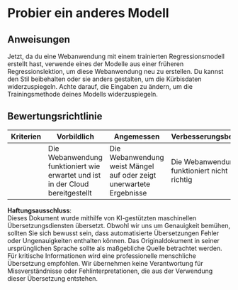 # Probier ein anderes Modell

## Anweisungen

Jetzt, da du eine Webanwendung mit einem trainierten Regressionsmodell erstellt hast, verwende eines der Modelle aus einer früheren Regressionslektion, um diese Webanwendung neu zu erstellen. Du kannst den Stil beibehalten oder sie anders gestalten, um die Kürbisdaten widerzuspiegeln. Achte darauf, die Eingaben zu ändern, um die Trainingsmethode deines Modells widerzuspiegeln.

## Bewertungsrichtlinie

| Kriterien                  | Vorbildlich                                               | Angemessen                                                | Verbesserungsbedarf                    |
| -------------------------- | -------------------------------------------------------- | -------------------------------------------------------- | -------------------------------------- |
|                            | Die Webanwendung funktioniert wie erwartet und ist in der Cloud bereitgestellt | Die Webanwendung weist Mängel auf oder zeigt unerwartete Ergebnisse | Die Webanwendung funktioniert nicht richtig |

**Haftungsausschluss**:  
Dieses Dokument wurde mithilfe von KI-gestützten maschinellen Übersetzungsdiensten übersetzt. Obwohl wir uns um Genauigkeit bemühen, sollten Sie sich bewusst sein, dass automatisierte Übersetzungen Fehler oder Ungenauigkeiten enthalten können. Das Originaldokument in seiner ursprünglichen Sprache sollte als maßgebliche Quelle betrachtet werden. Für kritische Informationen wird eine professionelle menschliche Übersetzung empfohlen. Wir übernehmen keine Verantwortung für Missverständnisse oder Fehlinterpretationen, die aus der Verwendung dieser Übersetzung entstehen.